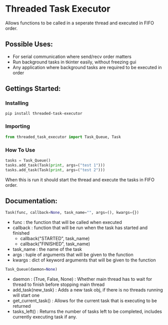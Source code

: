 # Threaded Task Executor
Allows functions to be called in a seperate thread and executed in FIFO order.
## Possible Uses:
- For serial communication where send/recv order matters
- Run background tasks in tkinter easily, without freezing gui
- Any application where background tasks are required to be executed in order
## Gettings Started:
### Installing
```
pip install threaded-task-executor
```
### Importing
```python
from threaded_task_executor import Task_Queue, Task
```
### How To Use
```python
tasks = Task_Queue()
tasks.add_task(Task(print, args=("test 1")))
tasks.add_task(Task(print, args=("test 2")))
```
When this is run it should start the thread
and execute the tasks in FIFO order.

## Documentation:
```python
Task(func, callback=None, task_name="", args=(), kwargs={})
```
- func : the function that will be called when executed
- callback : function that will be run when the task has started and finished
    - callback("STARTED", task_name)
    - callback("FINISHED", task_name)
- task_name : the name of the task
- args : tuple of arguments that will be given to the function
- kwargs : dict of keyword arguments that will be given to the function

```python
Task_Queue(daemon=None)
```
- daemon : (True, False, None) : Whether main thread has to wait for thread to finish before stopping main thread
- add_task(new_task) : Adds a new task obj, if there is no threads running will start one
- get_current_task() : Allows for the current task that is executing to be returned
- tasks_left() : Returns the number of tasks left to be completed, includes currently executing task if any.
